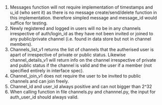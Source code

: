 1. Messages function will not require implementation of timestamps and u_id (who sent it) as there is no message create/send/delete function in this implementation. therefore simpled message and message_id would suffice for testing. 
2. Newly registered and logged in users will no be in any channels irrespective of auth/login_id as they have not been invited or joined to any public/private channel (i.e. found in data store but not in channel members). 
3. Channels_list_v1 returns the list of channels that the autherised user is apart of irrespective of private or public status. Likewise channel_details_v1 will return info on the channel irrespective of private and public status if the channel is valid and the user if a member (not specified entirely in interface spec). 
4. Channel_join_v1 does not require the user to be invited to public channels and can join freely. 
5. Channel_id and user_id always positive and can not bigger than 2^32
6. When calling function in file channels.py and channnel.py, the input for auth_user_id should always valid.